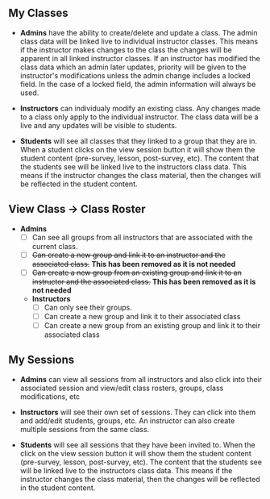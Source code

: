 ## My Classes

  - **Admins** have the ability to create/delete and update a class.  The admin class data will be linked live to individual instructor classes.  This means if the instructor makes changes to the class the changes will be apparent in all linked instructor classes.  If an instructor has modified the class data which an admin later updates, priority will be given to the instructor's modifications unless the admin change includes a locked field.  In the case of a locked field, the admin information will always be used.
 
   - **Instructors** can individualy modify an existing class.  Any changes made to a class only apply to the individual instructor.  The class data will be a live and any updates will be visible to students.
 
 - **Students** will see all classes that they linked to a group that they are in.  When a student clicks on the view session button it will show them the student content (pre-survey, lesson, post-survey, etc).  The content that the students see will be linked live to the instructors class data.  This means if the instructor changes the class material, then the changes will be reflected in the student content.
 
 ## View Class -> Class Roster
 - **Admins** 
     - [ ] Can see all groups from all instructors that are associated with the current class. 
     - [ ] ~~Can create a new group and link it to an instructor and the associated class.~~ **This has been removed as it is not needed**
     - [ ] ~~Can create a new group from an existing group and link it to an instructor and the associated class.~~ **This has been removed as it is not needed**
   - **Instructors**
     - [ ] Can only see their groups.  
     - [ ] Can create a new group and link it to their associated class
     - [ ] Can create a new group from an existing group and link it to their associated class

## My Sessions

- **Admins** can view all sessions from all instructors and also click into their associated session and view/edit class rosters, groups, class modifications, etc

- **Instructors** will see their own set of sessions.  They can click into them and add/edit students, groups, etc.  An instructor can also create multiple sessions from the same class.

- **Students** will see all sessions that they have been invited to.  When the click on the view session button it will show them the student content (pre-survey, lesson, post-survey, etc).  The content that the students see will be linked live to the instructors class data.  This means if the instructor changes the class material, then the changes will be reflected in the student content.
